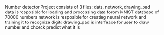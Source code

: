 Number detector
Project consists of 3 files: data, network, drawing_pad
data is resposible for loading and processing data forom MNIST database of 70000 numbers
network is resposible for creating neural network and training it to recognize digits
drawing_pad is interfeace for user to draw number and chceck predict what it is
